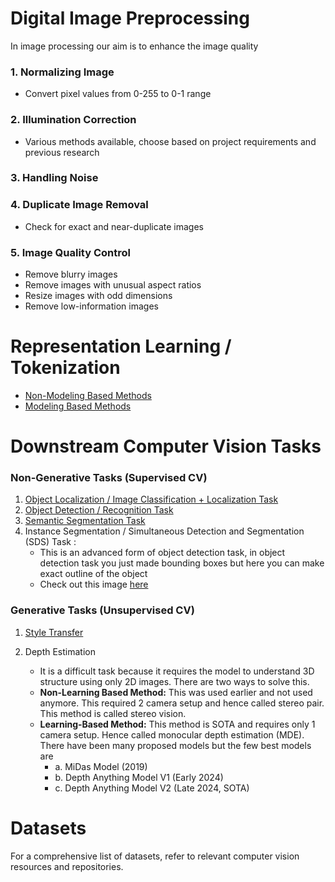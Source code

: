 # Digital Image Preprocessing

In image processing our aim is to enhance the image quality

### 1. Normalizing Image
- Convert pixel values from 0-255 to 0-1 range

### 2. Illumination Correction
- Various methods available, choose based on project requirements and previous research

### 3. Handling Noise

### 4. Duplicate Image Removal
- Check for exact and near-duplicate images

### 5. Image Quality Control
- Remove blurry images
- Remove images with unusual aspect ratios
- Resize images with odd dimensions
- Remove low-information images











# Representation Learning / Tokenization

- [Non-Modeling Based Methods](https://khetansarvesh.medium.com/non-modelling-methods-for-image-representation-learning-5a3b80a31a29)
- [Modeling Based Methods](https://www.google.com/url?q=https://khetansarvesh.medium.com/modelling-based-methods-for-image-representation-learning-48cd5f56ad0d&sa=D&source=docs&ust=1733758892238210&usg=AOvVaw1HeO_DRIuK6YLyDS-Ne3gT)










# Downstream Computer Vision Tasks

### Non-Generative Tasks (Supervised CV)

1. [Object Localization / Image Classification + Localization Task](https://pub.towardsai.net/computer-vision-object-localization-task-2d536238510f)
2. [Object Detection / Recognition Task](https://pub.towardsai.net/computer-vision-object-detection-task-b572d58f2ada)
3. [Semantic Segmentation Task](https://levelup.gitconnected.com/semantic-segmentation-models-clearly-explained-780bde9515b5)
4. Instance Segmentation / Simultaneous Detection and Segmentation (SDS) Task : 
   - This is an advanced form of object detection task, in object detection task you just made bounding boxes but here you can make exact outline of the object
   - Check out this image [here](https://miro.medium.com/v2/resize:fit:1100/format:webp/1*SNvD04dEFIDwNAqSXLQC_g.jpeg) 

### Generative Tasks (Unsupervised CV)

1. [Style Transfer](https://khetansarvesh.medium.com/image2image-translation-task-588d134e9ee8)

2. Depth Estimation
   - It is a difficult task because it requires the model to understand 3D structure using only 2D images. There are two ways to solve this.
   - **Non-Learning Based Method:** This was used earlier and not used anymore. This required 2 camera setup and hence called stereo pair. This method is called stereo vision.
   - **Learning-Based Method:** This method is SOTA and requires only 1 camera setup. Hence called monocular depth estimation (MDE). There have been many proposed models but the few best models are 
        - a. MiDas Model (2019)
        - b. Depth Anything Model V1 (Early 2024)
        - c. Depth Anything Model V2 (Late 2024, SOTA)










# Datasets

For a comprehensive list of datasets, refer to relevant computer vision resources and repositories.
